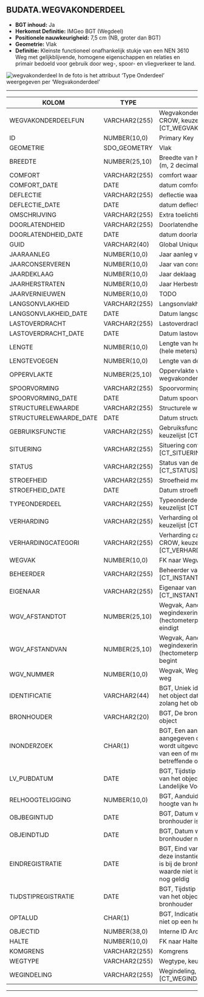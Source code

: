 ﻿## BUDATA.WEGVAKONDERDEEL


* __BGT inhoud:__ Ja
* __Herkomst Definitie:__ IMGeo BGT (Wegdeel)
* __Positionele nauwkeurigheid:__ 7,5 cm (NB, groter dan BGT)
* __Geometrie:__ Vlak
* __Definitie:__ Kleinste functioneel onafhankelijk stukje van een NEN 3610 Weg met gelijkblijvende, homogene eigenschappen en relaties en primair bedoeld voor gebruik door weg-, spoor- en vliegverkeer te land. 

![wegvakonderdeel](objectbladen\2_Verharding\wegvakonderdeel.png)
	In de foto is het attribuut ‘Type Onderdeel’ weergegeven per ‘Wegvakonderdeel’

***	

|KOLOM                           	|TYPE          	|DEFINITIE|
|------                          	|----          	|-----    |
|WEGVAKONDERDEELFUN              	|VARCHAR2(255) 	|Wegvakonderdeel functie volgens CROW, keuzelijst [CT_WEGVAKONDERDEEL_FUNCTIE]|
|ID                              	|NUMBER(10,0)  	|Primary Key|
|GEOMETRIE                       	|SDO_GEOMETRY  	|Vlak|
|BREEDTE                         	|NUMBER(25,10) 	|Breedte van het wegvakonderdeel (m, 2 decimalen)|
|COMFORT                         	|VARCHAR2(255) 	|comfort waarde|
|COMFORT_DATE                    	|DATE          	|datum comfort meting|
|DEFLECTIE                       	|VARCHAR2(255) 	|deflectie waarde|
|DEFLECTIE_DATE                  	|DATE          	|datum deflectie meting|
|OMSCHRIJVING                    	|VARCHAR2(255) 	|Extra toelichting|
|DOORLATENDHEID                  	|VARCHAR2(255) 	|Doorlatendheid meting|
|DOORLATENDHEID_DATE             	|DATE          	|datum doorlatendheid meting|
|GUID                            	|VARCHAR2(40)  	|Global Unique Identifier|
|JAARAANLEG                      	|NUMBER(10,0)  	|Jaar aanleg van de weg|
|JAARCONSERVEREN                 	|NUMBER(10,0)  	|Jaar van conservering|
|JAARDEKLAAG                     	|NUMBER(10,0)  	|Jaar deklaag gelegd|
|JAARHERSTRATEN                  	|NUMBER(10,0)  	|Jaar Herbestrating gelegd|
|JAARVERNIEUWEN                  	|NUMBER(10,0)  	|TODO|
|LANGSONVLAKHEID                 	|VARCHAR2(255) 	|Langsonvlakheid meting|
|LANGSONVLAKHEID_DATE            	|DATE          	|Datum langsonvlakheid meting|
|LASTOVERDRACHT                  	|VARCHAR2(255) 	|Lastoverdracht meting|
|LASTOVERDRACHT_DATE             	|DATE          	|Datum lastoverdracht meting|
|LENGTE                          	|NUMBER(10,0)  	|Lengte van het wegvakonderdeel (hele meters)|
|LENGTEVOEGEN                    	|NUMBER(10,0)  	|Lengte van de voegen (m)|
|OPPERVLAKTE                     	|NUMBER(25,10) 	|Oppervlakte van het wegvakonderdeel (m2, 2 decimalen)|
|SPOORVORMING                    	|VARCHAR2(255) 	|Spoorvorming meting|
|SPOORVORMING_DATE               	|DATE          	|Datum spoorvorming meting|
|STRUCTURELEWAARDE               	|VARCHAR2(255) 	|Structurele waarde meting|
|STRUCTURELEWAARDE_DATE          	|DATE          	|Datum structurele waarde meting|
|GEBRUIKSFUNCTIE                 	|VARCHAR2(255) 	|Gebruiksfunctie conform CROW, keuzelijst [CT_GEBRUIKSFUNCTIE]|
|SITUERING                       	|VARCHAR2(255) 	|Situering conform CROW, keuzelijst [CT_SITUERING]|
|STATUS                          	|VARCHAR2(255) 	|Status van de gegevens, keuzelijst [CT_STATUS]|
|STROEFHEID                      	|VARCHAR2(255) 	|Stroefheid meting|
|STROEFHEID_DATE                  	|DATE		 	|Datum stroefheid meting|
|TYPEONDERDEEL                   	|VARCHAR2(255) 	|Typeonderdeel conform CROW, keuzelijst [CT_TYPE_ONDERDEEL]|
|VERHARDING                      	|VARCHAR2(255) 	|Verharding object conform CROW, keuzelijst [CT_VERHARDING]|
|VERHARDINGCATEGORI              	|VARCHAR2(255) 	|Verharding categorie conform CROW, keuzelijst [CT_VERHARDING_CATEGORIE]|
|WEGVAK                          	|NUMBER(10,0)  	|FK naar Wegvak object|
|BEHEERDER                       	|VARCHAR2(255) 	|Beheerder van de halte, keuzelijst [CT_INSTANTIE]|
|EIGENAAR                        	|VARCHAR2(255) 	|Eigenaar van het object, keuzelijst [CT_INSTANTIE]|
|WGV_AFSTANDTOT                  	|NUMBER(25,10) 	|Wegvak, Aanduiding bij welk wegindexeringspaal (hectometerpaal) het inspectievak eindigt|
|WGV_AFSTANDVAN                  	|NUMBER(25,10) 	|Wegvak, Aanduiding bij welk wegindexeringspaal (hectometerpaal) het inspectievak begint|
|WGV_NUMMER                      	|NUMBER(10,0)  	|Wegvak, Wegvak nummer, uniek per weg|
|IDENTIFICATIE                   	|VARCHAR2(44)  	|BGT, Uniek identificatienummer voor het object dat onveranderlijk is zolang het object bestaat|
|BRONHOUDER                      	|VARCHAR2(20)  	|BGT, De bronhoudercode van het object|
|INONDERZOEK                     	|CHAR(1)       	|BGT, Een aanduiding waarmee wordt aangegeven dat een onderzoek wordt uitgevoerd naar de juistheid van een of meer gegevens van het betreffende object|
|LV_PUBDATUM                     	|DATE          	|BGT, Tijdstip waarop deze instantie van het object is opgenomen in de Landelijke Voorziening|
|RELHOOGTELIGGING                	|NUMBER(10,0)  	|BGT, Aanduiding voor de relatieve hoogte van het object|
|OBJBEGINTIJD                    	|DATE          	|BGT, Datum waarop het object bij de bronhouder is ontstaan|
|OBJEINDTIJD                     	|DATE          	|BGT, Datum waarop het object bij de bronhouder niet meer geldig is|
|EINDREGISTRATIE                 	|DATE          	|BGT, Eind van de periode waarop deze instantie van het object geldig is bij de bronhouder. Wanneer deze waarde niet is ingevuld is de instantie nog geldig|
|TIJDSTIPREGISTRATIE             	|DATE          	|BGT, Tijdstip waarop deze instantie van het object is opgenomen door de bronhouder|
|OPTALUD                         	|CHAR(1)       	|BGT, Indicatie of het object wel of niet op een hellend vlak ligt|
|OBJECTID                        	|NUMBER(38,0)   |Interne ID ArcGIS|
|HALTE								|NUMBER(10,0)	|FK naar Halte|
|KOMGRENS							|VARCHAR2(255)	|Komgrens|
|WEGTYPE							|VARCHAR2(255)	|Wegtype, keuzelijst [CT_WEGTYPE]|
|WEGINDELING						|VARCHAR2(255)	|Wegindeling, keuzelijst [CT_WEGINDELING]|

***

